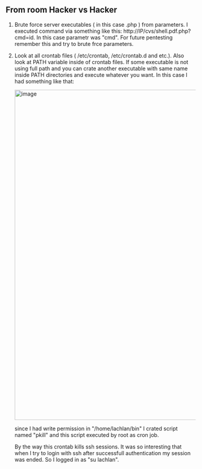 ## From room Hacker vs Hacker
1. Brute force server executables ( in this case .php ) from parameters. I executed command via something like this: http://IP/cvs/shell.pdf.php?cmd=id.
   In this case parametr was "cmd". For future pentesting remember this and try to brute frce parameters.
   
2. Look at all crontab files ( /etc/crontab, /etc/crontab.d and etc.). Also look at PATH variable inside of crontab files. If some executable is not using full path and you can crate another executable with same name inside PATH directories and execute whatever you want.
   In this case I had something like that:
   
   <img width="873" alt="image" src="https://user-images.githubusercontent.com/99633184/200292002-9bf06741-a2cb-424a-ba6c-3286b28f4fc7.png">

   since I had write permission in "/home/lachlan/bin" I crated script named "pkill" and this script executed by root as cron job.
   
   By the way this crontab kills ssh sessions. It was so interesting that when I try to login with ssh after successfull authentication my session was ended. So I logged in as "su lachlan".
